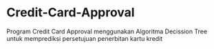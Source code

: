 # Credit-Card-Approval
Program Credit Card Approval menggunakan Algoritma Decission Tree untuk memprediksi persetujuan penerbitan kartu kredit
